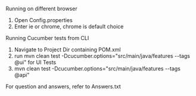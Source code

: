 Running on different browser 
1) Open Config.properties
2) Enter ie or chrome, chrome is default choice

Running Cucumber tests from CLI
1) Navigate to Project Dir containing POM.xml
2) run mvn clean test -Dcucumber.options="src/main/java/features --tags @ui" for UI Tests
3) mvn clean test -Dcucumber.options="src/main/java/features --tags @api"




For question and answers, refer to Answers.txt
